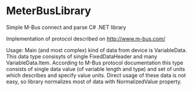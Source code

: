 # MeterBusLibrary
Simple M-Bus connect and parse C# .NET library

Implementation of protocol described on http://www.m-bus.com/

Usage:
Main (and most complex) kind of data from device is VariableData. This data type consisyts of single FixedDataHeader and many VariableData.Item. According to M-Bus protocol documentation this type consists of single data value (of variable length and type) and set of units which describes and specify value units. Direct usage of these data is not easy, so library normalizes most of data with NormalizedValue property.
